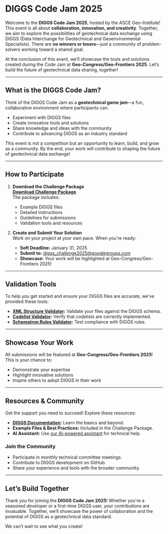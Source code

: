 # DIGGS Code Jam 2025

Welcome to the **DIGGS Code Jam 2025**, hosted by the ASCE Geo-Institute! This event is all about **collaboration, innovation, and creativity**. Together, we aim to explore the possibilities of geotechnical data exchange using DIGGS (Data Interchange for Geotechnical and Geoenvironmental Specialists). There are **no winners or losers**—just a community of problem-solvers working toward a shared goal.

At the conclusion of this event, we’ll showcase the tools and solutions created during the Code Jam at **Geo-Congress/Geo-Frontiers 2025**. Let’s build the future of geotechnical data sharing, together!

---

## What is the DIGGS Code Jam?

Think of the DIGGS Code Jam as a **geotechnical game jam**—a fun, collaborative environment where participants can:

- Experiment with DIGGS files
- Create innovative tools and solutions
- Share knowledge and ideas with the community
- Contribute to advancing DIGGS as an industry standard

This event is not a competition but an opportunity to learn, build, and grow as a community. By the end, your work will contribute to shaping the future of geotechnical data exchange!

---

## How to Participate

1. **Download the Challenge Package**  
   [**Download Challenge Package**](https://github.com/DIGGSml/DIGGS_Challenge2025/raw/main/DIGGS_Challenge_2025.zip)  
   The package includes:
   - Example DIGGS files
   - Detailed instructions
   - Guidelines for submissions
   - Validation tools and resources

2. **Create and Submit Your Solution**  
   Work on your project at your own pace. When you're ready:
   - **Soft Deadline:** January 31, 2025  
   - **Submit to:** [diggs_challenge2025@googlegroups.com](mailto:diggs_challenge2025@googlegroups.com)  
   - **Showcase:** Your work will be highlighted at Geo-Congress/Geo-Frontiers 2025!

---

## Validation Tools

To help you get started and ensure your DIGGS files are accurate, we’ve provided these tools:

- **[XML Structure Validator](https://8505-01jhpd4e7p5cndqdmth8sma55m.cloudspaces.litng.ai):** Validate your files against the DIGGS schema.
- **[Codelist Validator](https://8506-01jhpd4e7p5cndqdmth8sma55m.cloudspaces.litng.ai):** Verify that codelists are correctly implemented.
- **[Schematron Rules Validator](https://8508-01jhpd4e7p5cndqdmth8sma55m.cloudspaces.litng.ai):** Test compliance with DIGGS rules.

---

## Showcase Your Work

All submissions will be featured at **Geo-Congress/Geo-Frontiers 2025**! This is your chance to:

- Demonstrate your expertise
- Highlight innovative solutions
- Inspire others to adopt DIGGS in their work

---

## Resources & Community

Get the support you need to succeed! Explore these resources:

- **[DIGGS Documentation](https://diggsml.org/docs/DIGGSOverview.pdf):** Learn the basics and beyond.
- **Example Files & Best Practices:** Included in the Challenge Package.
- **AI Assistant:** Use [our AI-powered assistant](https://chatgpt.com/g/g-KeOVgCaSe-geosetta-s-diggs-expert) for technical help.

### Join the Community

- Participate in monthly technical committee meetings.
- Contribute to DIGGS development on GitHub.
- Share your experience and tools with the broader community.

---

## Let’s Build Together

Thank you for joining the **DIGGS Code Jam 2025**! Whether you're a seasoned developer or a first-time DIGGS user, your contributions are invaluable. Together, we’ll showcase the power of collaboration and the potential of DIGGS as a geotechnical data standard.  

We can’t wait to see what you create!
